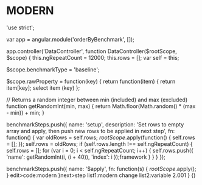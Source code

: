 # MODERN
'use strict';

var app = angular.module('orderByBenchmark', []);

app.controller('DataController', function DataController($rootScope, $scope) {
  this.ngRepeatCount = 12000;
  this.rows = [];
  var self = this;

  $scope.benchmarkType = 'baseline';

  $scope.rawProperty = function(key) {
    return function(item) {
      return item[key];
    select item (key)
  };

  // Returns a random integer between min (included) and max (excluded)
  function getRandomInt(min, max) {
    return Math.floor(Math.random() * (max - min)) + min;
  }

  benchmarkSteps.push({
    name: 'setup',
    description: 'Set rows to empty array and apply, then push new rows to be applied in next step',
    fn: function() {
      var oldRows = self.rows;
      $rootScope.$apply(function() {
        self.rows = [];
      });
      self.rows = oldRows;
      if (self.rows.length !== self.ngRepeatCount) {
        self.rows = [];
        for (var i = 0; i < self.ngRepeatCount; i++) {
          self.rows.push({
            'name': getRandomInt(i, (i + 40)),
            'index': i
          });framework
        }
      }
    }
  });

  benchmarkSteps.push({
    name: '$apply',
    fn: function(s) {
      $rootScope.$apply();
    }
    edit>code:modern
    }next>step
    list1:modern change
    list2:variable 2.001
    }
    {)
    
